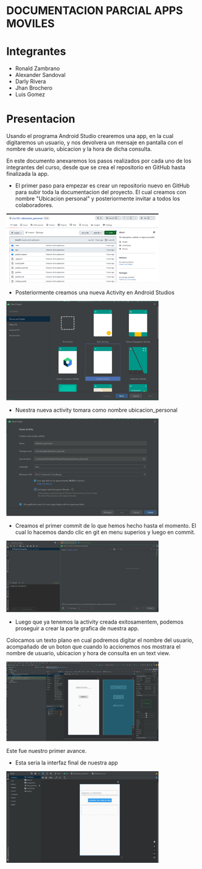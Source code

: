 # DOCUMENTACION PARCIAL APPS MOVILES

# Integrantes

* Ronald Zambrano
* Alexander Sandoval
* Darly Rivera
* Jhan Brochero
* Luis Gomez

# Presentacion

Usando el programa Android Studio crearemos una app, en la cual digitaremos un usuario, y nos devolvera un mensaje en pantalla con el nombre de usuario, ubicacion y la hora de dicha consulta.

En este documento anexaremos los pasos realizados por cada uno de los integrantes del curso, desde que se crea el repositorio en GitHub hasta finalizada la app.




* El primer paso para empezar es crear un repositorio nuevo en GitHub para subir toda la documentacion del proyecto. El cual creamos con nombre "Ubicacion personal" y posteriormente invitar a todos los colaboradores.

<img src="./IMG/IMG_1.png" width="400px"> 

* Posteriormente creamos una nueva Activity en Android Studios

<img src="./IMG/IMG_2.png" width="400px"> 

* Nuestra nueva activity tomara como nombre ubicacion_personal

<img src="./IMG/IMG_3.png" width="400px"> 

* Creamos el primer commit de lo que hemos hecho hasta el momento. El cual lo hacemos dando clic en git en menu superios y luego en commit. 

<img src="./IMG/IMG_4.png" width="400px"> 

* Luego que ya tenemos la activity creada exitosamentem, podemos proseguir a crear la parte grafica de nuestra app.

Colocamos un texto plano en cual podremos digitar el nombre del usuario, acompañado de un boton que cuando lo accionemos nos mostrara el nombre de usuario, ubicacion y hora de consulta en un text view. 

<img src="./IMG/img_5 (2).jpeg" width="400px"> 

Este fue nuestro primer avance.

* Esta seria la interfaz final de nuestra app

<img src="./IMG/img_7.jpeg" width="400px">